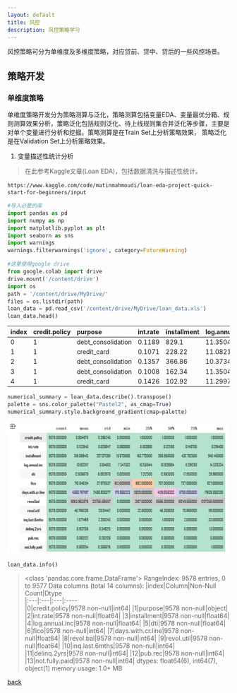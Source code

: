 ```yaml
---
layout: default
title: 风控
description: 风控策略学习
---
```

风控策略可分为单维度及多维度策略，对应贷前、贷中、贷后的一些风控场景。

## 策略开发

### 单维度策略
单维度策略开发分为策略测算与泛化，策略测算包括变量EDA、变量最优分箱、规则测算效果分析，策略泛化包括规则泛化、待上线规则集合并泛化等步骤，主要是对单个变量进行分析和挖掘。策略测算是在Train Set上分析策略效果， 策略泛化是在Validation Set上分析策略效果。

1. 变量描述性统计分析

> 在此参考Kaggle文章(Loan EDA)，包括数据清洗与描述性统计。
```
https://www.kaggle.com/code/matinmahmoudi/loan-eda-project-quick-start-for-beginners/input
```

```python
#导入必要的库
import pandas as pd
import numpy as np
import matplotlib.pyplot as plt
import seaborn as sns
import warnings
warnings.filterwarnings('ignore', category=FutureWarning)
```

```python
#这里使用google drive
from google.colab import drive
drive.mount('/content/drive')
import os
path = '/content/drive/MyDrive/'
files = os.listdir(path)
loan_data = pd.read_csv('/content/drive/MyDrive/loan_data.xls')
loan_data.head()
```

|index|credit\.policy|purpose|int\.rate|installment|log\.annual\.inc|dti|fico|days\.with\.cr\.line|revol\.bal|revol\.util|inq\.last\.6mths|delinq\.2yrs|pub\.rec|not\.fully\.paid|
|:---|:-----|:---|:---|:---|:---|:---|:---|:---|:---|:---|:---|:---|:---|:---|
|0|1|debt\_consolidation|0\.1189|829\.1|11\.35040654|19\.48|737|5639\.958333|28854|52\.1|0|0|0|0|
|1|1|credit\_card|0\.1071|228\.22|11\.08214255|14\.29|707|2760\.0|33623|76\.7|0|0|0|0|
|2|1|debt\_consolidation|0\.1357|366\.86|10\.37349118|11\.63|682|4710\.0|3511|25\.6|1|0|0|0|
|3|1|debt\_consolidation|0\.1008|162\.34|11\.35040654|8\.1|712|2699\.958333|33667|73\.2|1|0|0|0|
|4|1|credit\_card|0\.1426|102\.92|11\.29973224|14\.97|667|4066\.0|4740|39\.5|0|1|0|0|

```python
numerical_summary = loan_data.describe().transpose()
palette = sns.color_palette("Pastel2", as_cmap=True)
numerical_summary.style.background_gradient(cmap=palette)
```
![Statistical Summary](https://github.com/Beining333/Beining333.github.io/blob/master/assets/Risk_pic_1.png)

```python
loan_data.info()
```
> <class 'pandas.core.frame.DataFrame'>
> RangeIndex: 9578 entries, 0 to 9577
> Data columns (total 14 columns):
|index|Column|Non-Null Count|Dtype  
|:---|:---|:---|:----  
|0|credit.policy|9578 non-null|int64| 
|1|purpose|9578 non-null|object|
|2|int.rate|9578 non-null|float64|
|3|installment|9578 non-null|float64|
|4|log.annual.inc|9578 non-null|float64|
|5|dti|9578 non-null|float64|
|6|fico|9578 non-null|int64| 
|7|days.with.cr.line|9578 non-null|float64|
|8|revol.bal|9578 non-null|int64|
|9|revol.util|9578 non-null|float64|
|10|inq.last.6mths|9578 non-null|int64|
|11|delinq.2yrs|9578 non-null|int64|
|12|pub.rec|9578 non-null|int64|  
|13|not.fully.paid|9578 non-null|int64|
> dtypes: float64(6), int64(7), object(1)
> memory usage: 1.0+ MB




[back](./)
